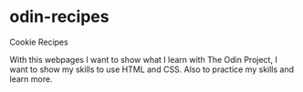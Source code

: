 # odin-recipes
Cookie Recipes

With this webpages I want to show what I learn with The Odin Project, I want to show my skills to use HTML and CSS. 
Also to practice my skills and learn more.
